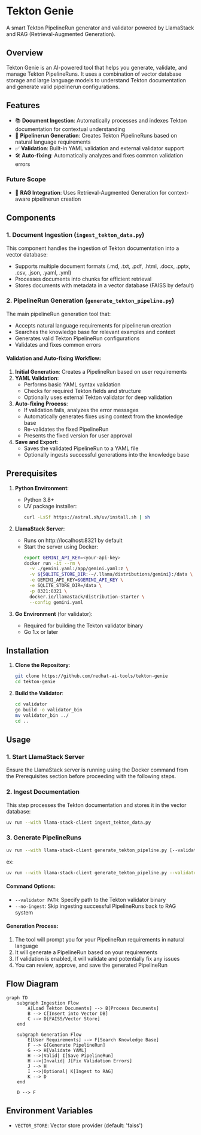 # Tekton Genie

A smart Tekton PipelineRun generator and validator powered by LlamaStack and RAG (Retrieval-Augmented Generation).

## Overview

Tekton Genie is an AI-powered tool that helps you generate, validate, and manage Tekton PipelineRuns. It uses a combination of vector database storage and large language models to understand Tekton documentation and generate valid pipelinerun configurations.

## Features

- 📚 **Document Ingestion**: Automatically processes and indexes Tekton documentation for contextual understanding
- 🔧 **Pipelinerun Generation**: Creates Tekton PipelineRuns based on natural language requirements
- ✅ **Validation**: Built-in YAML validation and external validator support
- 🛠️ **Auto-fixing**: Automatically analyzes and fixes common validation errors
### Future Scope
- 📝 **RAG Integration**: Uses Retrieval-Augmented Generation for context-aware pipelinerun creation

## Components

### 1. Document Ingestion (`ingest_tekton_data.py`)

This component handles the ingestion of Tekton documentation into a vector database:

- Supports multiple document formats (.md, .txt, .pdf, .html, .docx, .pptx, .csv, .json, .yaml, .yml)
- Processes documents into chunks for efficient retrieval
- Stores documents with metadata in a vector database (FAISS by default)

### 2. PipelineRun Generation (`generate_tekton_pipeline.py`)

The main pipelineRun generation tool that:

- Accepts natural language requirements for pipelinerun creation
- Searches the knowledge base for relevant examples and context
- Generates valid Tekton PipelineRun configurations
- Validates and fixes common errors

#### Validation and Auto-fixing Workflow:

1. **Initial Generation**: Creates a PipelineRun based on user requirements
2. **YAML Validation**: 
   - Performs basic YAML syntax validation
   - Checks for required Tekton fields and structure
   - Optionally uses external Tekton validator for deep validation
3. **Auto-fixing Process**:
   - If validation fails, analyzes the error messages
   - Automatically generates fixes using context from the knowledge base
   - Re-validates the fixed PipelineRun
   - Presents the fixed version for user approval
4. **Save and Export**:
   - Saves the validated PipelineRun to a YAML file
   - Optionally ingests successful generations into the knowledge base

## Prerequisites

1. **Python Environment**:
   - Python 3.8+
   - UV package installer: 
     ```bash
     curl -LsSf https://astral.sh/uv/install.sh | sh
     ```

2. **LlamaStack Server**:
   - Runs on http://localhost:8321 by default
   - Start the server using Docker:
     ```bash
     export GEMINI_API_KEY=<your-api-key>
     docker run -it --rm \
       -v ./gemini.yaml:/app/gemini.yaml:z \
       -v ${SQLITE_STORE_DIR:-~/.llama/distributions/gemini}:/data \
       -e GEMINI_API_KEY=$GEMINI_API_KEY \
       -e SQLITE_STORE_DIR=/data \
       -p 8321:8321 \
       docker.io/llamastack/distribution-starter \
       --config gemini.yaml
     ```

3. **Go Environment** (for validator):
   - Required for building the Tekton validator binary
   - Go 1.x or later

## Installation

1. **Clone the Repository**:
   ```bash
   git clone https://github.com/redhat-ai-tools/tekton-genie
   cd tekton-genie
   ```

2. **Build the Validator**:
   ```bash
   cd validator
   go build -o validator_bin
   mv validator_bin ../
   cd ..
   ```

## Usage

### 1. Start LlamaStack Server

Ensure the LlamaStack server is running using the Docker command from the Prerequisites section before proceeding with the following steps.

### 2. Ingest Documentation

This step processes the Tekton documentation and stores it in the vector database:

```bash
uv run --with llama-stack-client ingest_tekton_data.py
```

### 3. Generate PipelineRuns

   ```bash
   uv run --with llama-stack-client generate_tekton_pipeline.py [--validator PATH] [--no-ingest]
   ```
   ex:
   ```bash
   uv run --with llama-stack-client generate_tekton_pipeline.py --validator ./validator_bin
   ```

#### Command Options:
- `--validator PATH`: Specify path to the Tekton validator binary
- `--no-ingest`: Skip ingesting successful PipelineRuns back to RAG system

#### Generation Process:
1. The tool will prompt you for your PipelineRun requirements in natural language
2. It will generate a PipelineRun based on your requirements
3. If validation is enabled, it will validate and potentially fix any issues
4. You can review, approve, and save the generated PipelineRun

## Flow Diagram

```mermaid
graph TD
    subgraph Ingestion Flow
        A[Load Tekton Documents] --> B[Process Documents]
        B --> C[Insert into Vector DB]
        C --> D[FAISS/Vector Store]
    end

    subgraph Generation Flow
        E[User Requirements] --> F[Search Knowledge Base]
        F --> G[Generate PipelineRun]
        G --> H[Validate YAML]
        H -->|Valid| I[Save PipelineRun]
        H -->|Invalid| J[Fix Validation Errors]
        J --> H
        I -->|Optional| K[Ingest to RAG]
        K --> D
    end

    D --> F
```

## Environment Variables

- `VECTOR_STORE`: Vector store provider (default: 'faiss')